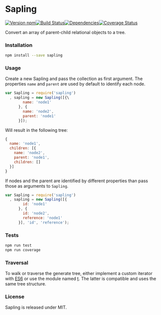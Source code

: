 # Sapling

[![Version npm][version]](http://browsenpm.org/package/sapling)[![Build Status][build]](https://travis-ci.org/Moveo/sapling)[![Dependencies][david]](https://david-dm.org/moveo/sapling)[![Coverage Status][cover]](https://coveralls.io/r/moveo/sapling?branch=master)

[version]: http://img.shields.io/npm/v/sapling.svg?style=flat-square
[build]: http://img.shields.io/travis/Moveo/sapling/master.svg?style=flat-square
[david]: https://img.shields.io/david/moveo/sapling.svg?style=flat-square
[cover]: http://img.shields.io/coveralls/Moveo/sapling/master.svg?style=flat-square

Convert an array of parent-child relational objects to a tree.

### Installation

```bash
npm install --save sapling
```

### Usage

Create a new Sapling and pass the collection as first argument. The
properties `name` and `parent` are used by default to identify each node.

```js
var Sapling = require('sapling')
  , sapling = new Sapling([{\
        name: 'node1'
      }, {
        name: 'node2',
        parent: 'node1'
      }]);
```

Will result in the following tree:

```js
{
  name: 'node1',
  children: [{
    name: 'node2',
    parent: 'node1',
    children: []
  }]
}
```

If nodes and the parent are identified by different properties than pass
those as arguments to `Sapling`.

```js
var Sapling = require('sapling')
  , sapling = new Sapling([{
        id: 'node1'
      }, {
        id: 'node2',
        reference: 'node1'
      }], 'id', 'reference');
```

### Tests

```bash
npm run test
npm run coverage
```

### Traversal

To walk or traverse the generate tree, either implement a custom iterator
with [ES6][es6] or use the module named [t][t]. The latter is compatible
and uses the same tree structure.

[es6]: https://developer.mozilla.org/en-US/docs/Web/JavaScript/Guide/The_Iterator_protocol
[t]: http://www.browsenpm.org/package/t

### License

Sapling is released under MIT.